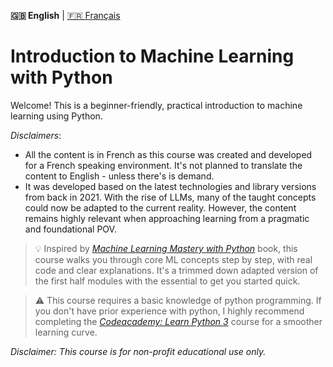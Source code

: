 **🇬🇧 English** | [🇫🇷 Français](README.fr.md)

# Introduction to Machine Learning with Python

Welcome! This is a beginner-friendly, practical introduction to machine learning using Python.

*Disclaimers*: 
- All the content is in French as this course was created and developed for a French speaking environment. It's not planned to translate the content to English - unless there's is demand.
- It was developed based on the latest technologies and library versions from back in 2021. With the rise of LLMs, many of the taught concepts could now be adapted to the current reality. However, the content remains highly relevant when approaching learning from a pragmatic and foundational POV.

> 💡 Inspired by *[Machine Learning Mastery with Python](https://machinelearningmastery.com/machine-learning-with-python/)* book, this course walks you through core ML concepts step by step, with real code and clear explanations. It's a trimmed down adapted version of the first half modules with the essential to get you started quick.

> ⚠️ This course requires a basic knowledge of python programming. If you don't have prior experience with python, I highly recommend completing the *[Codeacademy: Learn Python 3](https://www.codecademy.com/learn/learn-python-3)* course for a smoother learning curve.

*Disclaimer: This course is for non-profit educational use only.*